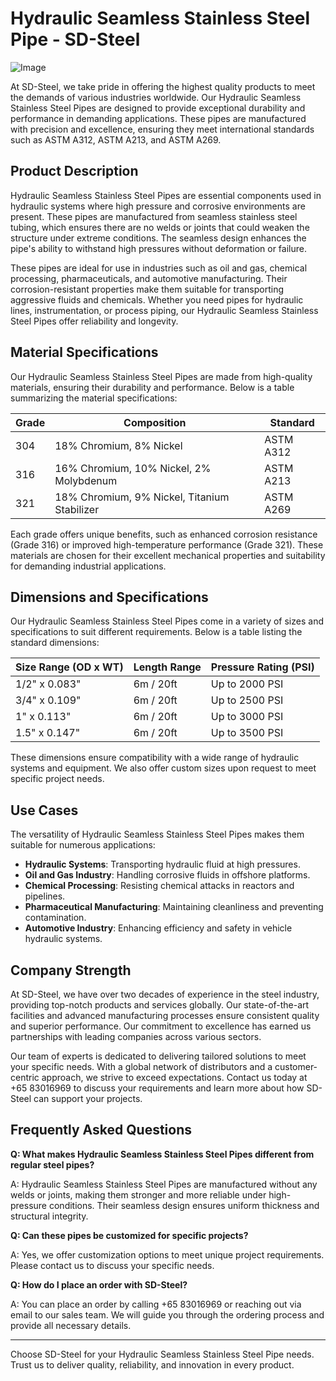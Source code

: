 # Hydraulic Seamless Stainless Steel Pipe - SD-Steel

![Image](https://github.com/user-attachments/assets/2567258e-e124-4816-932d-1809bd27ef0b)

At SD-Steel, we take pride in offering the highest quality products to meet the demands of various industries worldwide. Our Hydraulic Seamless Stainless Steel Pipes are designed to provide exceptional durability and performance in demanding applications. These pipes are manufactured with precision and excellence, ensuring they meet international standards such as ASTM A312, ASTM A213, and ASTM A269.

## Product Description

Hydraulic Seamless Stainless Steel Pipes are essential components used in hydraulic systems where high pressure and corrosive environments are present. These pipes are manufactured from seamless stainless steel tubing, which ensures there are no welds or joints that could weaken the structure under extreme conditions. The seamless design enhances the pipe's ability to withstand high pressures without deformation or failure.

These pipes are ideal for use in industries such as oil and gas, chemical processing, pharmaceuticals, and automotive manufacturing. Their corrosion-resistant properties make them suitable for transporting aggressive fluids and chemicals. Whether you need pipes for hydraulic lines, instrumentation, or process piping, our Hydraulic Seamless Stainless Steel Pipes offer reliability and longevity.

## Material Specifications

Our Hydraulic Seamless Stainless Steel Pipes are made from high-quality materials, ensuring their durability and performance. Below is a table summarizing the material specifications:

| Grade         | Composition                     | Standard            |
|---------------|---------------------------------|---------------------|
| 304           | 18% Chromium, 8% Nickel        | ASTM A312           |
| 316           | 16% Chromium, 10% Nickel, 2% Molybdenum | ASTM A213          |
| 321           | 18% Chromium, 9% Nickel, Titanium Stabilizer | ASTM A269        |

Each grade offers unique benefits, such as enhanced corrosion resistance (Grade 316) or improved high-temperature performance (Grade 321). These materials are chosen for their excellent mechanical properties and suitability for demanding industrial applications.

## Dimensions and Specifications

Our Hydraulic Seamless Stainless Steel Pipes come in a variety of sizes and specifications to suit different requirements. Below is a table listing the standard dimensions:

| Size Range (OD x WT) | Length Range | Pressure Rating (PSI) |
|-----------------------|--------------|-----------------------|
| 1/2" x 0.083"        | 6m / 20ft    | Up to 2000 PSI       |
| 3/4" x 0.109"        | 6m / 20ft    | Up to 2500 PSI       |
| 1" x 0.113"          | 6m / 20ft    | Up to 3000 PSI       |
| 1.5" x 0.147"        | 6m / 20ft    | Up to 3500 PSI       |

These dimensions ensure compatibility with a wide range of hydraulic systems and equipment. We also offer custom sizes upon request to meet specific project needs.

## Use Cases

The versatility of Hydraulic Seamless Stainless Steel Pipes makes them suitable for numerous applications:

- **Hydraulic Systems**: Transporting hydraulic fluid at high pressures.
- **Oil and Gas Industry**: Handling corrosive fluids in offshore platforms.
- **Chemical Processing**: Resisting chemical attacks in reactors and pipelines.
- **Pharmaceutical Manufacturing**: Maintaining cleanliness and preventing contamination.
- **Automotive Industry**: Enhancing efficiency and safety in vehicle hydraulic systems.

## Company Strength

At SD-Steel, we have over two decades of experience in the steel industry, providing top-notch products and services globally. Our state-of-the-art facilities and advanced manufacturing processes ensure consistent quality and superior performance. Our commitment to excellence has earned us partnerships with leading companies across various sectors.

Our team of experts is dedicated to delivering tailored solutions to meet your specific needs. With a global network of distributors and a customer-centric approach, we strive to exceed expectations. Contact us today at +65 83016969 to discuss your requirements and learn more about how SD-Steel can support your projects.

## Frequently Asked Questions

**Q: What makes Hydraulic Seamless Stainless Steel Pipes different from regular steel pipes?**

A: Hydraulic Seamless Stainless Steel Pipes are manufactured without any welds or joints, making them stronger and more reliable under high-pressure conditions. Their seamless design ensures uniform thickness and structural integrity.

**Q: Can these pipes be customized for specific projects?**

A: Yes, we offer customization options to meet unique project requirements. Please contact us to discuss your specific needs.

**Q: How do I place an order with SD-Steel?**

A: You can place an order by calling +65 83016969 or reaching out via email to our sales team. We will guide you through the ordering process and provide all necessary details.

---

Choose SD-Steel for your Hydraulic Seamless Stainless Steel Pipe needs. Trust us to deliver quality, reliability, and innovation in every product.